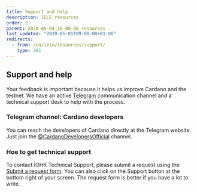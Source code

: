 ```yaml
---
title: Support and help
description: IELE resources
order: 2
parent: 2020-05-04_10-00-00_resources
last_updated: "2020-05-01T09:00:00+01:00"
redirects:
  - from: /en/iele/resources/support/
    type: 301
---
```

## Support and help

Your feedback is important because it helps us improve Cardano and the testnet. We have an active [Telegram](https://t.me/CardanoDevelopersOfficial) communication channel and a technical support desk to help with the process.

### Telegram channel: Cardano developers

You can reach the developers of Cardano directly at the Telegram website. Just join the [@CardanoDevelopersOfficial](https://t.me/CardanoDevelopersOfficial) channel.

### Hoe to get technical support

To contact IOHK Technical Support, please submit a request using the [Submit a request form](https://iohk.zendesk.com/hc/en-us/requests/new). You can also click on the Support button at the bottom right of your screen. The request form is better if you have a lot to write.
